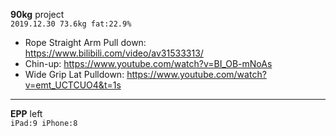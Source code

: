 **90kg** project<br>
`2019.12.30 73.6kg fat:22.9%`<br>
- Rope Straight Arm Pull down: https://www.bilibili.com/video/av31533313/
- Chin-up: https://www.youtube.com/watch?v=BI_OB-mNoAs
- Wide Grip Lat Pulldown: https://www.youtube.com/watch?v=emt_UCTCUO4&t=1s
---
**EPP** left<br>
`iPad:9 iPhone:8`
